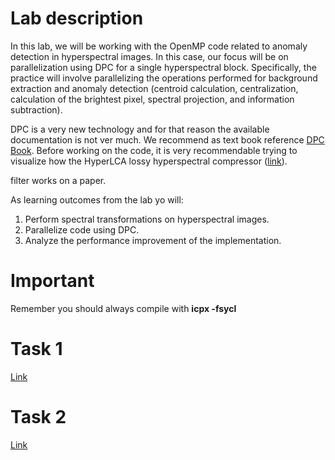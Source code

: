
# Lab description
In this lab, we will be working with the OpenMP code related to anomaly detection in hyperspectral images. In this case, our focus will be on parallelization using DPC for a single hyperspectral block. Specifically, the practice will involve parallelizing the operations performed for background extraction and anomaly detection (centroid calculation, centralization, calculation of the brightest pixel, spectral projection, and information subtraction).


DPC is a very new technology and for that reason the available documentation is not ver much. We recommend as text book reference [DPC Book](https://link.springer.com/content/pdf/10.1007%2F978-1-4842-5574-2.pdf). Before working on the code, it is very recommendable trying to visualize how the HyperLCA lossy hyperspectral compressor ([link](LbLFAD.md)).


filter works on a paper. 

As learning outcomes from the lab yo will:
1. Perform spectral transformations on hyperspectral images.
2. Parallelize code using DPC.
3. Analyze the performance improvement of the implementation.

# Important
Remember you should always compile with **icpx -fsycl**

# Task 1
[Link](results/task1)

# Task 2
[Link](src/task2)




